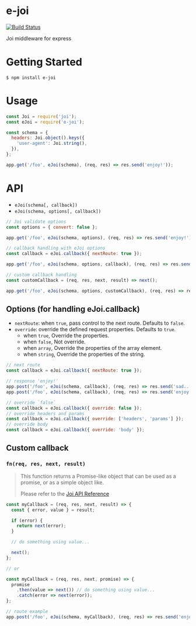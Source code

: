 # e-joi
[![Build Status](https://travis-ci.org/foundy/e-joi.svg?branch=master)](https://travis-ci.org/foundy/e-joi)

Joi middleware for express

# Getting Started

`$ npm install e-joi`

# Usage

```javascript
const Joi = require('joi');
const eJoi = require('e-joi');

const schema = {
  headers: Joi.object().keys({
    'user-agent': Joi.string(),
  }),
};

app.get('/foo', eJoi(schema), (req, res) => res.send('enjoy!'));
```

# API

* `eJoi(schema[, callback])`
* `eJoi(schema, options[, callback])`

```javascript
// Joi validate options
const options = { convert: false };

app.get('/foo', eJoi(schema, options), (req, res) => res.send('enjoy!'));

// callback handling with eJoi options
const callback = eJoi.callback({ nextRoute: true });

app.get('/foo', eJoi(schema, options, callback), (req, res) => res.send('enjoy!'));

// custom callback handling
const customCallback = (req, res, next, result) => next();

app.get('/foo', eJoi(schema, options, customCallback), (req, res) => res.send('enjoy!'));
```

## Options (for handling eJoi.callback)

* `nextRoute`: when `true`, pass control to the next route. Defaults to `false`.
* `override`: override the defined request properties. Defaults to `true`.
  * when `true`, Override the properties.
  * when `false`, Not override.
  * when `array`, Override the properties of the array element.
  * when `string`, Override the properties of the string.

```javascript
// next route
const callback = eJoi.callback({ nextRoute: true });

// response 'enjoy!'
app.post('/foo', eJoi(schema, callback), (req, res) => res.send('sad..'));
app.post('/foo', eJoi(schema, callback), (req, res) => res.send('enjoy!'));
```

```javascript
// override `false`
const callback = eJoi.callback({ override: false });
// override headers and params
const callback = eJoi.callback({ override: ['headers', 'params'] });
// override body
const callback = eJoi.callback({ override: 'body' });
```

## Custom callback

### `fn(req, res, next, result)`

> This function returns a Promise-like object that can be used as a promise, or as a simple object like.
>
> Please refer to the [Joi API Reference](https://github.com/hapijs/joi/blob/v13.0.1/API.md#validatevalue-schema-options-callback)

```javascript
const myCallback = (req, res, next, result) => {
  const { error, value } = result;

  if (error) {
    return next(error);
  }

  // do something using value...

  next();
};

// or

const myCallback = (req, res, next, promise) => {
  promise
    .then(value => next()) // do something using value...
    .catch(error => next(error));
};

// route example
app.post('/foo', eJoi(schema, myCallback), (req, res) => res.send('enjoy!'));
```

